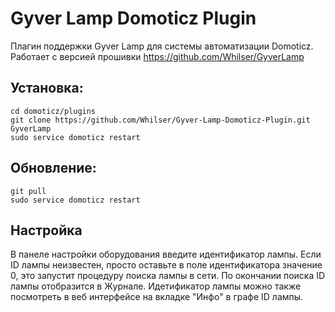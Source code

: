 # Gyver Lamp Domoticz Plugin
Плагин поддержки Gyver Lamp для системы автоматизации Domoticz. 
Работает с версией прошивки https://github.com/Whilser/GyverLamp

## Установка:
```
cd domoticz/plugins
git clone https://github.com/Whilser/Gyver-Lamp-Domoticz-Plugin.git GyverLamp
sudo service domoticz restart
```
## Обновление:
```cd domoticz/plugins/GyverLamp
git pull
sudo service domoticz restart
```
## Настройка
В панеле настройки оборудования введите идентификатор лампы. Если ID лампы неизвестен, просто оставьте в поле идентификатора значение 0, это запустит процедуру поиска лампы в сети. По окончании поиска ID лампы отобразится в Журнале.  Идетификатор лампы можно также посмотреть в веб интерфейсе на вкладке "Инфо" в графе ID лампы. 
